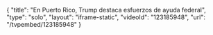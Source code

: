 {
    "title": "En Puerto Rico, Trump destaca esfuerzos de ayuda federal",
    "type": "solo",
    "layout": "iframe-static",
    "videoId": "123185948",
    "url": "\/tvpembed\/123185948"
}